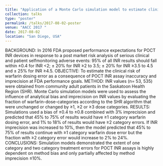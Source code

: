 ```yaml
---
title: "Application of a Monte Carlo simulation model to estimate clinical risk associated with the analytic performance of point of care INR devices"
collection: talks
type: "poster"
permalink: /talks/2017-08-02-poster
venue: "AACC 2017 "
date: 2017-08-02
location: "San Diego, USA"
---
```


BACKGROUND: In 2016 FDA proposed performance expectations for POCT INR
devices in response to a post market risk analysis of serious clinical and patient selfmonitoring adverse events: 95% of all INR results should fall within ±0.4 for INR
<2; ± 20% for INR ≥2 to 3.5; ± 20% for INR ≥3.5 to 4.5 and ± 25% for INR ≥4.5.
OBJECTIVE: To estimate the clinical risk of warfarin dosing error as a consequence
of POCT INR assay inaccuracy and imprecision at FDA performance goals.
METHOD: INR values (n= 53, 535) were obtained from community adult patients
in the Saskatoon Health Region (SHR). Monte Carlo simulation models were used to
assess the influence of analytical bias and imprecision on INR values by evaluating
the fraction of warfarin-dose-categories according to the SHR algorithm that were
unchanged or changed by ≥1, ≥2 or ≥3 dose categories. RESULTS: Simulations
used a bias of ±0.4 to ±0.8 combined with 3% imprecision and predicted that 45%
to 75% of results would have ≥1 category warfarin dosing error, and 1% to 18% of
results would have ≥2 category errors. If INR imprecision was increased to 10%, then
the model predicted that 45% to 75% of results continue with ≥1 category warfarin
dose error but the fraction with ≥2 category error would increase to 2% to 24%.
CONCLUSIONS: Simulation models demonstrated the extent of one category and
two category treatment errors for POCT INR assays is highly dependent on method
bias and only partially affected by method imprecision ≤10%.